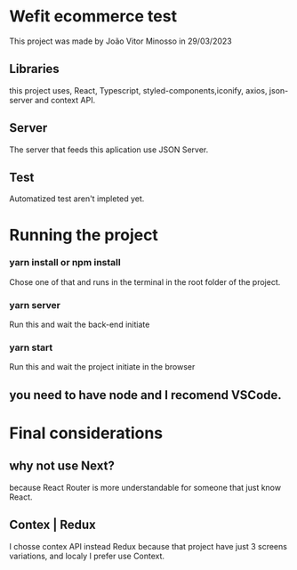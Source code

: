 # Wefit ecommerce test

This project was made by João Vitor Minosso in 29/03/2023

## Libraries

this project uses, React, Typescript, styled-components,iconify, axios, json-server and context API.

## Server

The server that feeds this aplication use JSON Server.

## Test

Automatized test aren't impleted yet.

# Running the project

### yarn install or npm install

Chose one of that and runs in the terminal in the root folder of the project.

### yarn server

Run this and wait the back-end initiate

### yarn start

Run this and wait the project initiate in the browser

## you need to have node and I recomend VSCode.

# Final considerations

## why not use Next?

because React Router is more understandable for someone that just know React.

## Contex | Redux

I chosse contex API instead Redux because that project have just 3 screens variations, and localy I prefer use Context.
